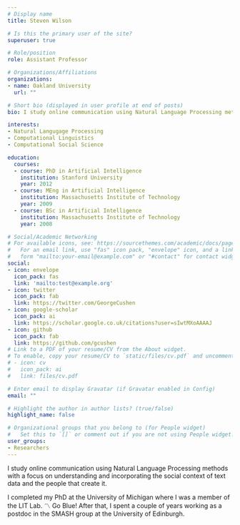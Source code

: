 ```yaml
---
# Display name
title: Steven Wilson

# Is this the primary user of the site?
superuser: true

# Role/position
role: Assistant Professor

# Organizations/Affiliations
organizations:
- name: Oakland University
  url: ""

# Short bio (displayed in user profile at end of posts)
bio: I study online communication using Natural Language Processing methods with a focus on understanding and incorporating the social context of text data and the people that create it. 

interests:
- Natural Langugage Processing
- Computational Linguistics
- Computational Social Science

education:
  courses:
  - course: PhD in Artificial Intelligence
    institution: Stanford University
    year: 2012
  - course: MEng in Artificial Intelligence
    institution: Massachusetts Institute of Technology
    year: 2009
  - course: BSc in Artificial Intelligence
    institution: Massachusetts Institute of Technology
    year: 2008

# Social/Academic Networking
# For available icons, see: https://sourcethemes.com/academic/docs/page-builder/#icons
#   For an email link, use "fas" icon pack, "envelope" icon, and a link in the
#   form "mailto:your-email@example.com" or "#contact" for contact widget.
social:
- icon: envelope
  icon_pack: fas
  link: 'mailto:test@example.org'
- icon: twitter
  icon_pack: fab
  link: https://twitter.com/GeorgeCushen
- icon: google-scholar
  icon_pack: ai
  link: https://scholar.google.co.uk/citations?user=sIwtMXoAAAAJ
- icon: github
  icon_pack: fab
  link: https://github.com/gcushen
# Link to a PDF of your resume/CV from the About widget.
# To enable, copy your resume/CV to `static/files/cv.pdf` and uncomment the lines below.
# - icon: cv
#   icon_pack: ai
#   link: files/cv.pdf

# Enter email to display Gravatar (if Gravatar enabled in Config)
email: ""

# Highlight the author in author lists? (true/false)
highlight_name: false

# Organizational groups that you belong to (for People widget)
#   Set this to `[]` or comment out if you are not using People widget.
user_groups:
- Researchers
---
```


 I study online communication using Natural Language Processing methods with a focus on understanding and incorporating the social context of text data and the people that create it.

I completed my PhD at the University of Michigan where I was a member of the LIT Lab. :part_alternation_mark: Go Blue! After that, I spent a couple of years working as a postdoc in the SMASH group at the University of Edinburgh. 
